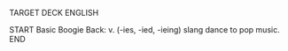TARGET DECK
ENGLISH

START
Basic
Boogie
Back: v. (-ies, -ied, -ieing) slang dance to pop music.
END
